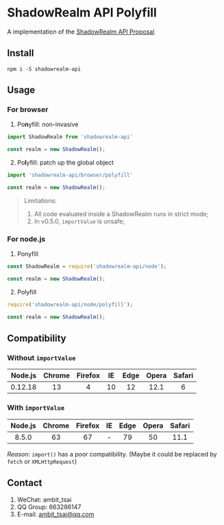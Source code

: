 # ShadowRealm API Polyfill
A implementation of the [ShadowRealm API Proposal](https://tc39.es/proposal-shadowrealm)


## Install
```
npm i -S shadowrealm-api
```


## Usage
### For browser
1. Po**n**yfill: non-invasive
```javascript
import ShadowRealm from 'shadowrealm-api'

const realm = new ShadowRealm();
```
2. Po**l**yfill: patch up the global object
```javascript
import 'shadowrealm-api/browser/polyfill'

const realm = new ShadowRealm();
```
> Limitations: 
> 1. All code evaluated inside a ShadowRealm runs in strict mode;
> 1. In v0.5.0, `importValue` is unsafe;

### For node.js
1. Ponyfill
```javascript
const ShadowRealm = require('shadowrealm-api/node');

const realm = new ShadowRealm();
```
2. Polyfill
```javascript
require('shadowrealm-api/node/polyfill');

const realm = new ShadowRealm();
```


## Compatibility
### Without `importValue`
|Node.js|Chrome|Firefox|IE|Edge|Opera|Safari|
|:-:|:-:|:-:|:-:|:-:|:-:|:-:|
|0.12.18|13|4|10|12|12.1|6|

### With `importValue`
|Node.js|Chrome|Firefox|IE|Edge|Opera|Safari|
|:-:|:-:|:-:|:-:|:-:|:-:|:-:|
|8.5.0|63|67|-|79|50|11.1|

*Reason:* `import()` has a poor compatibility. (Maybe it could be replaced by `fetch` or `XMLHttpRequest`)


## Contact
1. WeChat: ambit_tsai
1. QQ Group: 663286147
1. E-mail: ambit_tsai@qq.com
